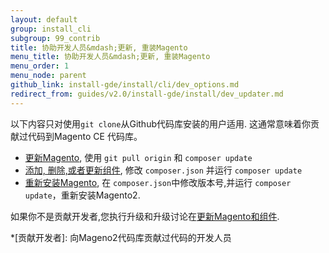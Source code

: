 ```yaml
---
layout: default
group: install_cli 
subgroup: 99_contrib
title: 协助开发人员&mdash;更新, 重装Magento
menu_title: 协助开发人员&mdash;更新, 重装Magento
menu_order: 1
menu_node: parent
github_link: install-gde/install/cli/dev_options.md
redirect_from: guides/v2.0/install-gde/install/dev_updater.md
---
```


以下内容只对使用`git clone`从Github代码库安装的用户适用. 这通常意味着你贡献过代码到Magento CE 代码库。

*	<a href="{{ site.gdeurl }}install-gde/install/cli/dev_update-magento.html">更新Magento</a>, 使用 `git pull origin` 和 `composer update`
*	<a href="{{ site.gdeurl }}install-gde/install/cli/dev_add-update.html">添加, 删除,或者更新组件</a>, 修改 `composer.json` 并运行 `composer update`
*	<a href="{{ site.gdeurl }}install-gde/install/cli/dev_reinstall.html">重新安装Magento</a>, 在 `composer.json`中修改版本号,并运行 `composer update`，重新安装Magento2.

<div class="bs-callout bs-callout-info" id="info">
	<span class="glyphicon-class">
		<p>如果你不是贡献开发者,您执行升级和升级讨论在<a href="{{ site.gdeurl }}comp-mgr/bk-compman-upgrade-guide.html">更新Magento和组件</a>.</p> </span>
</div>

<!-- ABBREVIATIONS -->

*[贡献开发者]: 向Mageno2代码库贡献过代码的开发人员
